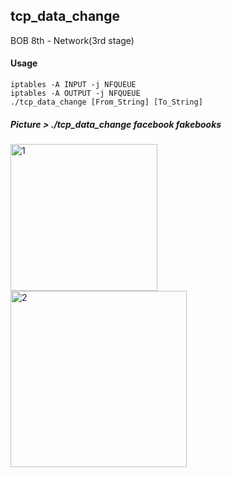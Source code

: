 ## tcp_data_change
BOB 8th - Network(3rd stage)



#### Usage

```shell
iptables -A INPUT -j NFQUEUE
iptables -A OUTPUT -j NFQUEUE
./tcp_data_change [From_String] [To_String]
```



##### Picture > ./tcp_data_change facebook fakebooks

<img width="235" alt="1" src="https://user-images.githubusercontent.com/50411472/72728934-ce166800-3bd1-11ea-8ffb-10f600702521.PNG">

<img width="282" alt="2" src="https://user-images.githubusercontent.com/50411472/72728936-cf479500-3bd1-11ea-9240-cf91b8bccac0.PNG">
